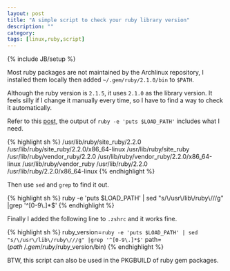 ```yaml
---
layout: post
title: "A simple script to check your ruby library version"
description: ""
category: 
tags: [linux,ruby,script]
---
```

{% include JB/setup %}

Most ruby packages are not maintained by the Archlinux repository, I installed them locally then added `~/.gem/ruby/2.1.0/bin` to `$PATH`.

Although the ruby version is `2.1.5`, it uses `2.1.0` as the library version. It feels silly if I change it manually every time, so I have to find a way to check it automatically.

Refer to this [post](http://forum.ubuntu.com.cn/viewtopic.php?f=48&t=466400), the output of `ruby -e 'puts $LOAD_PATH'` includes what I need.

{% highlight sh %}
/usr/lib/ruby/site_ruby/2.2.0
/usr/lib/ruby/site_ruby/2.2.0/x86_64-linux
/usr/lib/ruby/site_ruby
/usr/lib/ruby/vendor_ruby/2.2.0
/usr/lib/ruby/vendor_ruby/2.2.0/x86_64-linux
/usr/lib/ruby/vendor_ruby
/usr/lib/ruby/2.2.0
/usr/lib/ruby/2.2.0/x86_64-linux
{% endhighlight %}

Then use `sed` and `grep` to find it out.

{% highlight sh %}
ruby -e 'puts $LOAD_PATH' | sed "s/\/usr\/lib\/ruby\///g" |grep '^[0-9\.]*$'
{% endhighlight %}

Finally I added the following line to `.zshrc` and it works fine.


{% highlight sh %}
ruby_version=`ruby -e 'puts $LOAD_PATH' | sed "s/\/usr\/lib\/ruby\///g" |grep '^[0-9\.]*$'`
path=($path ~/.gem/ruby/$ruby_version/bin)
{% endhighlight %}

BTW, this script can also be used in the PKGBUILD of ruby gem packages.
